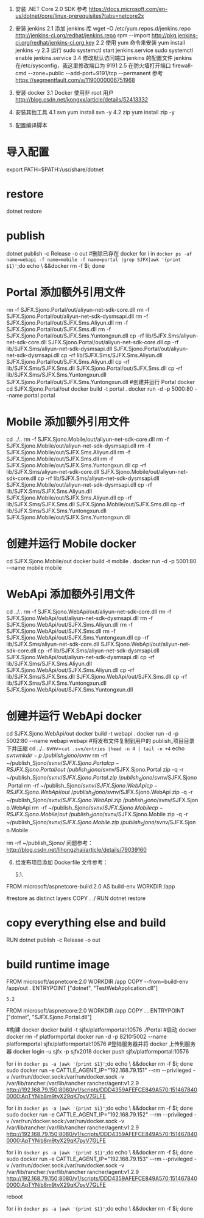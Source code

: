 1.  安装 .NET Core 2.0 SDK
    参考 https://docs.microsoft.com/en-us/dotnet/core/linux-prerequisites?tabs=netcore2x
2.  安装 jenkins
    2.1 添加 jenkins 库
    wget -O /etc/yum.repos.d/jenkins.repo http://jenkins-ci.org/redhat/jenkins.repo
    rpm --import http://pkg.jenkins-ci.org/redhat/jenkins-ci.org.key
    2.2 使用 yum 命令来安装
    yum install jenkins -y
    2.3 运行
    sudo systemctl start jenkins.service
    sudo systemctl enable jenkins.service
    3.4 修改默认访问端口
    jenkins 的配置文件 jenkins 在/etc/sysconfig，我这里修改端口为 9191
    2.5 在防火墙打开端口
    firewall-cmd --zone=public --add-port=9191/tcp --permanent
    参考 https://segmentfault.com/a/1190000006751968
3.  安装 docker
    3.1 Docker 使用非 root 用户
    http://blog.csdn.net/kongxx/article/details/52413332
4.  安装其他工具
    4.1 svn
    yum install svn -y
    4.2 zip
    yum install zip -y

5.  配置编译脚本

# 导入配置

export PATH=$PATH:/usr/share/dotnet

# restore

dotnet restore

# publish

dotnet publish -c Release -o out #删除已存在 docker
for i in `docker ps -af name=webapi -f name=mobile -f name=portal |grep SJFX|awk '{print $1}'`;do echo \ &&docker rm -f $i; done

# Portal 添加额外引用文件

rm -f SJFX.Sjono.Portal/out/aliyun-net-sdk-core.dll
rm -f SJFX.Sjono.Portal/out/aliyun-net-sdk-dysmsapi.dll
rm -f SJFX.Sjono.Portal/out/SJFX.Sms.Aliyun.dll
rm -f SJFX.Sjono.Portal/out/SJFX.Sms.dll
rm -f SJFX.Sjono.Portal/out/SJFX.Sms.Yuntongxun.dll
cp -rf lib/SJFX.Sms/aliyun-net-sdk-core.dll SJFX.Sjono.Portal/out/aliyun-net-sdk-core.dll
cp -rf lib/SJFX.Sms/aliyun-net-sdk-dysmsapi.dll SJFX.Sjono.Portal/out/aliyun-net-sdk-dysmsapi.dll
cp -rf lib/SJFX.Sms/SJFX.Sms.Aliyun.dll SJFX.Sjono.Portal/out/SJFX.Sms.Aliyun.dll
cp -rf lib/SJFX.Sms/SJFX.Sms.dll SJFX.Sjono.Portal/out/SJFX.Sms.dll
cp -rf lib/SJFX.Sms/SJFX.Sms.Yuntongxun.dll SJFX.Sjono.Portal/out/SJFX.Sms.Yuntongxun.dll #创建并运行 Portal docker
cd SJFX.Sjono.Portal/out
docker build -t portal .
docker run -d -p 5000:80 --name portal portal

# Mobile 添加额外引用文件

cd ../..
rm -f SJFX.Sjono.Mobile/out/aliyun-net-sdk-core.dll
rm -f SJFX.Sjono.Mobile/out/aliyun-net-sdk-dysmsapi.dll
rm -f SJFX.Sjono.Mobile/out/SJFX.Sms.Aliyun.dll
rm -f SJFX.Sjono.Mobile/out/SJFX.Sms.dll
rm -f SJFX.Sjono.Mobile/out/SJFX.Sms.Yuntongxun.dll
cp -rf lib/SJFX.Sms/aliyun-net-sdk-core.dll SJFX.Sjono.Mobile/out/aliyun-net-sdk-core.dll
cp -rf lib/SJFX.Sms/aliyun-net-sdk-dysmsapi.dll SJFX.Sjono.Mobile/out/aliyun-net-sdk-dysmsapi.dll
cp -rf lib/SJFX.Sms/SJFX.Sms.Aliyun.dll SJFX.Sjono.Mobile/out/SJFX.Sms.Aliyun.dll
cp -rf lib/SJFX.Sms/SJFX.Sms.dll SJFX.Sjono.Mobile/out/SJFX.Sms.dll
cp -rf lib/SJFX.Sms/SJFX.Sms.Yuntongxun.dll SJFX.Sjono.Mobile/out/SJFX.Sms.Yuntongxun.dll

# 创建并运行 Mobile docker

cd SJFX.Sjono.Mobile/out
docker build -t mobile .
docker run -d -p 5001:80 --name mobile mobile

# WebApi 添加额外引用文件

cd ../..
rm -f SJFX.Sjono.WebApi/out/aliyun-net-sdk-core.dll
rm -f SJFX.Sjono.WebApi/out/aliyun-net-sdk-dysmsapi.dll
rm -f SJFX.Sjono.WebApi/out/SJFX.Sms.Aliyun.dll
rm -f SJFX.Sjono.WebApi/out/SJFX.Sms.dll
rm -f SJFX.Sjono.WebApi/out/SJFX.Sms.Yuntongxun.dll
cp -rf lib/SJFX.Sms/aliyun-net-sdk-core.dll SJFX.Sjono.WebApi/out/aliyun-net-sdk-core.dll
cp -rf lib/SJFX.Sms/aliyun-net-sdk-dysmsapi.dll SJFX.Sjono.WebApi/out/aliyun-net-sdk-dysmsapi.dll
cp -rf lib/SJFX.Sms/SJFX.Sms.Aliyun.dll SJFX.Sjono.WebApi/out/SJFX.Sms.Aliyun.dll
cp -rf lib/SJFX.Sms/SJFX.Sms.dll SJFX.Sjono.WebApi/out/SJFX.Sms.dll
cp -rf lib/SJFX.Sms/SJFX.Sms.Yuntongxun.dll SJFX.Sjono.WebApi/out/SJFX.Sms.Yuntongxun.dll

# 创建并运行 WebApi docker

cd SJFX.Sjono.WebApi/out
docker build -t webapi .
docker run -d -p 5002:80 --name webapi webapi #将发布文件复制到用户的 publish\_项目目录下并压缩
cd ../..
svnv=`cat .svn/entries |head -n 4 | tail -n +4`
echo $svnv
mkdir -p ~/publish_Sjono/$svnv
rm -rf ~/publish_Sjono/$svnv/SJFX.Sjono.Portal
cp -R SJFX.Sjono.Portal/out ~/publish_Sjono/$svnv/SJFX.Sjono.Portal
zip -q -r ~/publish_Sjono/$svnv/SJFX.Sjono.Portal.zip ~/publish_Sjono/$svnv/SJFX.Sjono.Portal
rm -rf ~/publish_Sjono/$svnv/SJFX.Sjono.WebApi
cp -R SJFX.Sjono.WebApi/out ~/publish_Sjono/$svnv/SJFX.Sjono.WebApi
zip -q -r ~/publish_Sjono/$svnv/SJFX.Sjono.WebApi.zip ~/publish_Sjono/$svnv/SJFX.Sjono.WebApi
rm -rf ~/publish_Sjono/$svnv/SJFX.Sjono.Mobile
cp -R SJFX.Sjono.Mobile/out ~/publish_Sjono/$svnv/SJFX.Sjono.Mobile
zip -q -r ~/publish_Sjono/$svnv/SJFX.Sjono.Mobile.zip ~/publish_Sjono/$svnv/SJFX.Sjono.Mobile

rm -rf ~/publish_Sjono/
问题参考：http://blog.csdn.net/lihongzhai/article/details/79039160

6.  给发布项目添加 Dockerfile 文件参考：

     5.1.

FROM microsoft/aspnetcore-build:2.0 AS build-env
WORKDIR /app

#restore as distinct layers
COPY . ./
RUN dotnet restore

# copy everything else and build

RUN dotnet publish -c Release -o out

# build runtime image

FROM microsoft/aspnetcore:2.0
WORKDIR /app
COPY --from=build-env /app/out .
ENTRYPOINT ["dotnet", "TestWebApplication.dll"]

    5.2

FROM microsoft/aspnetcore:2.0
WORKDIR /app
COPY . .
ENTRYPOINT ["dotnet", "SJFX.Sjono.Portal.dll"]

#构建 docker
docker build -t sjfx/platformportal:10576 ./Portal #启动 docker
docker rm -f platformportal
docker run -d -p 8210:5002 --name platformportal sjfx/platformportal:10576 #登陆服务器并将 docker 上传到服务器
docker login -u sjfx -p sjfx2018
docker push sjfx/platformportal:10576

for i in `docker ps -a |awk '{print $1}'`;do echo \ &&docker rm -f $i; done
sudo docker run -e CATTLE_AGENT_IP="192.168.79.151" --rm --privileged -v /var/run/docker.sock:/var/run/docker.sock -v /var/lib/rancher:/var/lib/rancher rancher/agent:v1.2.9 http://192.168.79.150:8080/v1/scripts/DDD4359AFEFCE849A570:1514678400000:ApTYNib8m9tyX29qK7pyV7GLFE

for i in `docker ps -a |awk '{print $1}'`;do echo \ &&docker rm -f $i; done
sudo docker run -e CATTLE_AGENT_IP="192.168.79.152" --rm --privileged -v /var/run/docker.sock:/var/run/docker.sock -v /var/lib/rancher:/var/lib/rancher rancher/agent:v1.2.9 http://192.168.79.150:8080/v1/scripts/DDD4359AFEFCE849A570:1514678400000:ApTYNib8m9tyX29qK7pyV7GLFE

for i in `docker ps -a |awk '{print $1}'`;do echo \ &&docker rm -f $i; done
sudo docker run -e CATTLE_AGENT_IP="192.168.79.153" --rm --privileged -v /var/run/docker.sock:/var/run/docker.sock -v /var/lib/rancher:/var/lib/rancher rancher/agent:v1.2.9 http://192.168.79.150:8080/v1/scripts/DDD4359AFEFCE849A570:1514678400000:ApTYNib8m9tyX29qK7pyV7GLFE

reboot

for i in `docker ps -a |awk '{print $1}'`;do echo \ &&docker rm -f $i; done
